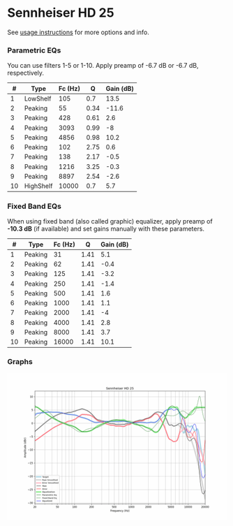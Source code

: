 # Sennheiser HD 25
See [usage instructions](https://github.com/jaakkopasanen/AutoEq#usage) for more options and info.

### Parametric EQs
You can use filters 1-5 or 1-10. Apply preamp of -6.7 dB or -6.7 dB, respectively.

|   # | Type      |   Fc (Hz) |    Q |   Gain (dB) |
|-----|-----------|-----------|------|-------------|
|   1 | LowShelf  |       105 | 0.7  |        13.5 |
|   2 | Peaking   |        55 | 0.34 |       -11.6 |
|   3 | Peaking   |       428 | 0.61 |         2.6 |
|   4 | Peaking   |      3093 | 0.99 |        -8   |
|   5 | Peaking   |      4856 | 0.98 |        10.2 |
|   6 | Peaking   |       102 | 2.75 |         0.6 |
|   7 | Peaking   |       138 | 2.17 |        -0.5 |
|   8 | Peaking   |      1216 | 3.25 |        -0.3 |
|   9 | Peaking   |      8897 | 2.54 |        -2.6 |
|  10 | HighShelf |     10000 | 0.7  |         5.7 |

### Fixed Band EQs
When using fixed band (also called graphic) equalizer, apply preamp of **-10.3 dB** (if available) and set gains manually with these parameters.

|   # | Type    |   Fc (Hz) |    Q |   Gain (dB) |
|-----|---------|-----------|------|-------------|
|   1 | Peaking |        31 | 1.41 |         5.1 |
|   2 | Peaking |        62 | 1.41 |        -0.4 |
|   3 | Peaking |       125 | 1.41 |        -3.2 |
|   4 | Peaking |       250 | 1.41 |        -1.4 |
|   5 | Peaking |       500 | 1.41 |         1.6 |
|   6 | Peaking |      1000 | 1.41 |         1.1 |
|   7 | Peaking |      2000 | 1.41 |        -4   |
|   8 | Peaking |      4000 | 1.41 |         2.8 |
|   9 | Peaking |      8000 | 1.41 |         3.7 |
|  10 | Peaking |     16000 | 1.41 |        10.1 |

### Graphs
![](./Sennheiser%20HD%2025.png)
